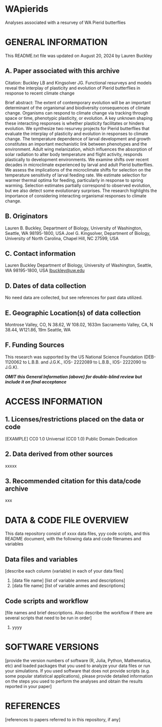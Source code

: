 # WApierids
Analyses associated with a resurvey of WA Pierid butterflies

# GENERAL INFORMATION

This README.txt file was updated on August 20, 2024 by Lauren Buckley

## A. Paper associated with this archive 
Citation: Buckley LB and Kingsolver JG. Functional resurveys and models reveal the interplay of plasticity and evolution of Pierid butterflies in response to recent climate change

Brief abstract: The extent of contemporary evolution will be an important determinant of the organismal and biodiversity consequences of climate change. Organisms can respond to climate change via tracking through space or time, phenotypic plasticity, or evolution. A key unknown shaping these interacting responses is whether plasticity facilitates or hinders evolution. We synthesize two resurvey projects for Pierid butterflies that evaluate the interplay of plasticity and evolution in responses to climate change. The temperature dependence of larval development and growth constitutes an important mechanistic link between phenotypes and the environment. Adult wing melanization, which influences the absorption of solar radiation to alter body temperature and flight activity, responds plastically to development environments. We examine shifts over recent decades in microclimate experienced by larval and adult Pierid butterflies. We assess the implications of the microclimate shifts for selection on the temperature sensitivity of larval feeding rate. We estimate selection for warmer thermal optima for feeding, particularly in response to spring warming. Selection estimates partially correspond to observed evolution, but we also detect some evolutionary surprises. The research highlights the importance of considering interacting organismal responses to climate change.

## B. Originators

Lauren B. Buckley, Department of Biology, University of Washington, Seattle, WA 98195-1800, USA
Joel G. Kingsolver, Department of Biology, University of North Carolina, Chapel Hill, NC 27599, USA


## C. Contact information
Lauren Buckley
Department of Biology, University of Washington, Seattle, WA 98195-1800, USA
lbuckley@uw.edu

## D. Dates of data collection
No need data are collected, but see references for past data utilized. 

## E. Geographic Location(s) of data collection
Montrose Valley, CO, N 38.62, W 108.02, 1633m
Sacramento Valley, CA, N 38.44, W121.86, 19m
Seattle, WA

## F. Funding Sources 
This research was supported by the US National Science Foundation (DEB-1120062 to L.B.B. and J.G.K., IOS- 2222089 to L.B.B., IOS- 2222090 to J.G.K).

***OMIT this General Information (above) for double-blind review but include it on final acceptance***

# ACCESS INFORMATION

## 1. Licenses/restrictions placed on the data or code
[EXAMPLE]
CC0 1.0 Universal (CC0 1.0)
Public Domain Dedication

## 2. Data derived from other sources

xxxxx

## 3. Recommended citation for this data/code archive

xxx

# DATA & CODE FILE OVERVIEW

This data repository consist of xxxx data files, yyy code scripts, and this README document, with the following data and code filenames and variables

## Data files and variables

[describe each column (variable) in each of your data files]

1. [data file name]
[list of variable anmes and descriptions]
2. [data file name]
[list of variable anmes and descriptions]


## Code scripts and workflow

[file names and brief descriptions. Also describe the workflow if there are several scripts that need to be run in order]

1. yyyy

# SOFTWARE VERSIONS

[provide the version numbers of software (R, Julia, Python, Mathematica, etc) and loaded packages that you used to analyze your data files or run your simulations. If you used software that does not provide scripts (e.g. some popular statistical applications), please provide detailed information on the steps you used to perform the analyses and obtain the results reported in your paper]


# REFERENCES

[references to papers referred to in this repository, if any]
